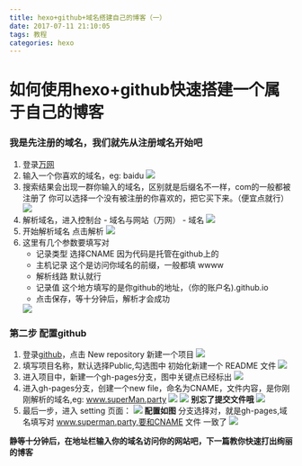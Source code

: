 ```yaml
---
title: hexo+github+域名搭建自己的博客（一）
date: 2017-07-11 21:10:05
tags: 教程
categories: hexo
---
```

# 如何使用hexo+github快速搭建一个属于自己的博客

### 我是先注册的域名，我们就先从注册域名开始吧

1. 登录[万网](https://wanwang.aliyun.com)
2. 输入一个你喜欢的域名，eg: baidu
    <img src='http://ostu98x74.bkt.clouddn.com/hexo/search.png'/>
3. 搜索结果会出现一群你输入的域名，区别就是后缀名不一样，com的一般都被注册了  你可以选择一个没有被注册的你喜欢的，把它买下来。（便宜点就行）
    <img src='http://ostu98x74.bkt.clouddn.com/hexo/searchResult.png'/>
4. 解析域名，进入控制台 - 域名与网站（万网） - 域名 
    <img src='http://ostu98x74.bkt.clouddn.com/hexo/control.png'/>
5. 开始解析域名
    点击解析 
    <img src='http://ostu98x74.bkt.clouddn.com/hexo/jiexi.png'/>
6. 这里有几个参数要填写对
    + 记录类型 选择CNAME 因为代码是托管在github上的
    + 主机记录 这个是访问你域名的前缀，一般都填 wwww
    + 解析线路 默认就行
    + 记录值 这个地方填写的是你github的地址，（你的账户名).github.io
    + 点击保存，等十分钟后，解析才会成功
    <img src='http://ostu98x74.bkt.clouddn.com/hexo/jiexi1.png'/>

### 第二步 配置github

1. 登录[github](https://github.com)，点击 New repository 新建一个项目
    <img src='http://ostu98x74.bkt.clouddn.com/hexo/repository.png'/>
2. 填写项目名称，默认选择Public,勾选图中 初始化新建一个 README 文件
    <img src="http://ostu98x74.bkt.clouddn.com/hexo/create.png"/>
3.  进入项目中，新建一个gh-pages分支，图中关键点已经标出
    <img src="http://ostu98x74.bkt.clouddn.com/hexo/createBranch.png"/>
4. 进入gh-pages分支，创建一个new file，命名为CNAME，文件内容，是你刚刚解析的域名,eg: www.superMan.party
    <img src="http://ostu98x74.bkt.clouddn.com/hexo/CNAME1.png"/>
    <img src="http://ostu98x74.bkt.clouddn.com/hexo/CNAME2.png"/>
  **别忘了提交文件哦**
    <img src="http://ostu98x74.bkt.clouddn.com/hexo/commit.png"/>
5. 最后一步，进入 setting 页面：
    <img src="http://ostu98x74.bkt.clouddn.com/hexo/setting.png"/>
 **配置如图**
 分支选择对，就是gh-pages,域名填写对 www.superman.party,要和CNAME 文件 一致了
    <img src="http://ostu98x74.bkt.clouddn.com/hexo/ghPages.png"/>

 **静等十分钟后，在地址栏输入你的域名访问你的网站吧，下一篇教你快速打出绚丽的博客**














